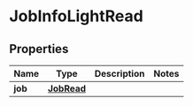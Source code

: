 

# JobInfoLightRead


## Properties

| Name | Type | Description | Notes |
|------------ | ------------- | ------------- | -------------|
|**job** | [**JobRead**](JobRead.md) |  |  |



